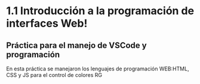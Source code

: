 # 1.1 Introducción a la programación de interfaces Web!

## Práctica para el manejo de VSCode y programación

En esta práctica se manejaron los lenguajes de programación WEB:HTML, CSS y JS para el control de colores RG
